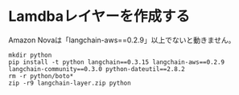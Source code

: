 # Lamdbaレイヤーを作成する

Amazon Novaは「langchain-aws==0.2.9」以上でないと動きません。

```
mkdir python
pip install -t python langchain==0.3.15 langchain-aws==0.2.9 langchain-community==0.3.0 python-dateutil==2.8.2
rm -r python/boto*
zip -r9 langchain-layer.zip python
```

